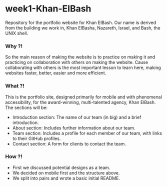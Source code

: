 # week1-Khan-ElBash

Repository for the portfolio website for Khan ElBash. Our name is derived from the
building we work in, Khan ElBasha, Nazareth, Israel, and Bash, the UNIX shell.

### Why ?!
So the main reason of making the website is to practice on making it and practicing on collaboration with others on making the website. Cause collaborating with others is the most important lesson to learn here, making websites faster, better, easier and more efficient.

### What ?!
This is the portfolio site, designed primarily for mobile and with phenomenal accessibility,
for the award-winning, multi-talented agency, Khan ElBash.
The sections will be:
- Introduction section: The name of our team (in big) and a brief introduction.
- About section: Includes further information about our team.
- Team section: Includes a profile for each member of our team, with links to their GitHub profiles.
- Contact section: A form for clients to contact the team.

### How ?!
- First we discussed potential designs as a team.
- We decided on mobile first and the structure above.
- We split into pairs and wrote a basic initial README.
